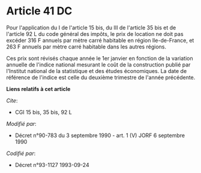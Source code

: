 # Article 41 DC

Pour l'application du I de l'article 15 bis, du III de l'article 35 bis et de l'article 92 L du code général des impôts, le
prix de location ne doit pas excéder 316 F annuels par mètre carré habitable en région Ile-de-France, et 263 F annuels par
mètre carré habitable dans les autres régions.

Ces prix sont révisés chaque année le 1er janvier en fonction de la variation annuelle de l'indice national mesurant le coût
de la construction publié par l'Institut national de la statistique et des études économiques. La date de référence de
l'indice est celle du deuxième trimestre de l'année précédente.

**Liens relatifs à cet article**

_Cite_:

  - CGI 15 bis, 35 bis, 92 L

_Modifié par_:

  - Décret n°90-783 du 3 septembre 1990 - art. 1 (V) JORF 6 septembre 1990

_Codifié par_:

  - Décret n°93-1127 1993-09-24

